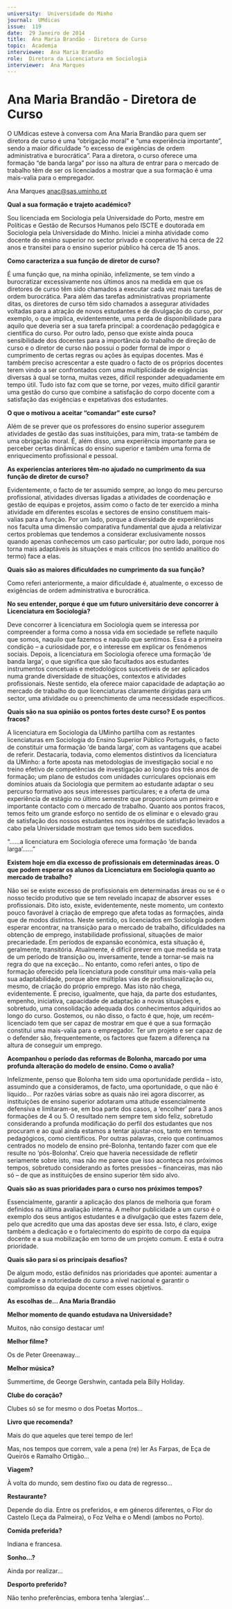 ```yaml
---
university:  Universidade do Minho
journal:  UMdicas
issue:  119
date:  29 Janeiro de 2014
title:  Ana Maria Brandão - Diretora de Curso
topic:  Academia
interviewee:  Ana Maria Brandão
role:  Diretora da Licenciatura em Sociologia
interviewer:  Ana Marques
---
```

 

# Ana Maria Brandão - Diretora de Curso 

O UMdicas esteve à conversa com Ana Maria Brandão para quem ser diretora de curso é uma “obrigação moral” e “uma experiência importante”, sendo a maior dificuldade “o excesso de exigências de ordem administrativa e burocrática”. Para a diretora, o curso oferece uma formação “de banda larga” por isso na altura de entrar para o mercado de trabalho têm de ser os licenciados a mostrar que a sua formação é uma mais-valia para o empregador.

Ana Marques 
anac@sas.uminho.pt 

 
**Qual a sua formação e trajeto académico?**

Sou licenciada em Sociologia pela Universidade do Porto, mestre em Políticas e Gestão de Recursos Humanos pelo ISCTE e doutorada em Sociologia pela Universidade do Minho. Iniciei a minha atividade como docente do ensino superior no sector privado e cooperativo há cerca de 22 anos e transitei para o ensino superior público há cerca de 15 anos.

 
**Como caracteriza a sua função de diretor de curso?**

É uma função que, na minha opinião, infelizmente, se tem vindo a burocratizar excessivamente nos últimos anos na medida em que os diretores de curso têm sido chamados a executar cada vez mais tarefas de ordem burocrática.
Para além das tarefas administrativas propriamente ditas, os diretores de curso têm sido chamados a assegurar atividades voltadas para a atração de novos estudantes e de divulgação do curso, por exemplo, o que implica, evidentemente, uma perda de disponibilidade para aquilo que deveria ser a sua tarefa principal: a coordenação pedagógica e científica do curso. Por outro lado, penso que existe ainda pouca sensibilidade dos docentes para a importância do trabalho de direção de curso e o diretor de curso não possui o poder formal de impor o cumprimento de certas regras ou ações às equipas docentes. Mas é também preciso acrescentar a este quadro o facto de os próprios docentes terem vindo a ser confrontados com uma multiplicidade de exigências diversas à qual se torna, muitas vezes, difícil responder adequadamente em tempo útil.
Tudo isto faz com que se torne, por vezes, muito difícil garantir uma gestão do curso que combine a satisfação do corpo docente com a satisfação das exigências e expetativas dos estudantes.

 
**O que o motivou a aceitar “comandar” este curso?**

Além de se prever que os professores do ensino superior assegurem atividades de gestão das suas instituições, para mim, trata-se também de uma obrigação moral. É, além disso, uma experiência importante para se perceber certas dinâmicas do ensino superior e também uma forma de enriquecimento profissional e pessoal.

 
**As experiencias anteriores têm-no ajudado no cumprimento da sua função de diretor de curso?**

Evidentemente, o facto de ter assumido sempre, ao longo do meu percurso profissional, atividades diversas ligadas a atividades de coordenação e gestão de equipas e projetos, assim como o facto de ter exercido a minha atividade em diferentes escolas e sectores de ensino constituem mais-valias para a função.
Por um lado, porque a diversidade de experiências nos faculta uma dimensão comparativa fundamental que ajuda a relativizar certos problemas que tendemos a considerar exclusivamente nossos quando apenas conhecemos um caso particular; por outro lado, porque nos torna mais adaptáveis às situações e mais críticos (no sentido analítico do termo) face a elas.

 
**Quais são as maiores dificuldades no cumprimento da sua função?**

Como referi anteriormente, a maior dificuldade é, atualmente, o excesso de exigências de ordem administrativa e burocrática.

 
**No seu entender, porque é que um futuro universitário deve concorrer à Licenciatura em Sociologia?**

Deve concorrer à licenciatura em Sociologia quem se interessa por compreender a forma como a nossa vida em sociedade se reflete naquilo que somos, naquilo que fazemos e naquilo que sentimos. Essa é a primeira condição – a curiosidade por, e o interesse em explicar os fenómenos sociais. Depois, a licenciatura em Sociologia oferece uma formação ‘de banda larga’, o que significa que são facultados aos estudantes instrumentos concetuais e metodológicos suscetíveis de ser aplicados numa grande diversidade de situações, contextos e atividades profissionais.
Neste sentido, ela oferece maior capacidade de adaptação ao mercado de trabalho do que licenciaturas claramente dirigidas para um sector, uma atividade ou o preenchimento de uma necessidade específicos.

 
**Quais são na sua opinião os pontos fortes deste curso? E os pontos fracos?**

A licenciatura em Sociologia da UMinho partilha com as restantes licenciaturas em Sociologia do Ensino Superior Público Português, o facto de constituir uma formação ‘de banda larga’, com as vantagens que acabei de referir. Destacaria, todavia, como elementos distintivos da licenciatura da UMinho: a forte aposta nas metodologias de investigação social e no treino efetivo de competências de investigação ao longo dos três anos de formação; um plano de estudos com unidades curriculares opcionais em domínios atuais da Sociologia que permitem ao estudante adaptar o seu percurso formativo aos seus interesses particulares; e a oferta de uma experiência de estágio no último semestre que proporciona um primeiro e importante contacto com o mercado de trabalho.
Quanto aos pontos fracos, temos feito um grande esforço no sentido de os eliminar e o elevado grau de satisfação dos nossos estudantes nos inquéritos de satisfação levados a cabo pela Universidade mostram que temos sido bem sucedidos.


“...…a licenciatura em Sociologia oferece uma formação ‘de banda larga’…...”

 
**Existem hoje em dia excesso de profissionais em determinadas áreas. O que podem esperar os alunos da Licenciatura em Sociologia quanto ao mercado de trabalho?**

Não sei se existe excesso de profissionais em determinadas áreas ou se é o nosso tecido produtivo que se tem revelado incapaz de absorver esses profissionais. Dito isto, existe, evidentemente, neste momento, um contexto pouco favorável à criação de emprego que afeta todas as formações, ainda que de modos distintos. Neste sentido, os licenciados em Sociologia podem esperar encontrar, na transição para o mercado de trabalho, dificuldades na obtenção de emprego, instabilidade profissional, situações de maior precariedade. Em períodos de expansão económica, esta situação é, geralmente, transitória.
Atualmente, é difícil prever em que medida se trata de um período de transição ou, inversamente, tende a tornar-se mais na regra do que na exceção… No entanto, como referi antes, o tipo de formação oferecido pela licenciatura pode constituir uma mais-valia pela sua adaptabilidade, porque abre múltiplas vias de profissionalização ou, mesmo, de criação do próprio emprego. Mas isto não chega, evidentemente. É preciso, igualmente, que haja, da parte dos estudantes, empenho, iniciativa, capacidade de adaptação a novas situações e, sobretudo, uma consolidação adequada dos conhecimentos adquiridos ao longo do curso.
Gostemos, ou não disso, o facto é que, hoje, um recém-licenciado tem que ser capaz de mostrar em que é que a sua formação constitui uma mais-valia para o empregador. Ter um projeto e ser capaz de o defender são, frequentemente, os factores que fazem a diferença na altura de conseguir um emprego.

 
**Acompanhou o período das reformas de Bolonha, marcado por uma profunda alteração do modelo de ensino. Como o avalia?**

Infelizmente, penso que Bolonha tem sido uma oportunidade perdida – isto, assumindo que a consideramos, de facto, uma oportunidade, o que não é líquido... Por razões várias sobre as quais não irei agora discorrer, as instituições de ensino superior adotaram uma atitude essencialmente defensiva e limitaram-se, em boa parte dos casos, a ‘encolher’ para 3 anos formações de 4 ou 5.
O resultado nem sempre tem sido feliz, sobretudo considerando a profunda modificação do perfil dos estudantes que nos procuram e ao qual ainda estamos a tentar ajustar-nos, tanto em termos pedagógicos, como científicos. Por outras palavras, creio que continuamos centrados no modelo de ensino pré-Bolonha, tentando fazer com que ele resulte no ‘pós-Bolonha’. Creio que haveria necessidade de refletir seriamente sobre isto, mas não me parece que isso aconteça nos próximos tempos, sobretudo considerando as fortes pressões – financeiras, mas não só – de que as instituições de ensino superior têm sido alvo.

 
**Quais são as suas prioridades para o curso nos próximos tempos?**

Essencialmente, garantir a aplicação dos planos de melhoria que foram definidos na última avaliação interna. A melhor publicidade a um curso é o exemplo dos seus antigos estudantes e a divulgação que estes fazem dele, pelo que acredito que uma das apostas deve ser essa. Isto, é claro, exige também a dedicação e o fortalecimento do espírito de corpo da equipa docente e a sua mobilização em torno de um projeto comum. E esta é outra prioridade.

 
**Quais são para si os principais desafios?**

De algum modo, estão definidos nas prioridades que apontei: aumentar a qualidade e a notoriedade do curso a nível nacional e garantir o compromisso da equipa docente com esses objetivos.


 
**As escolhas de... Ana Maria Brandão** 
 
 
**Melhor momento de quando estudava na Universidade?**

Muitos, não consigo destacar um!

 
**Melhor filme?**

Os de Peter Greenaway… 
 
 
**Melhor música?**

Summertime, de George Gershwin, cantada pela Billy Holiday.

 
**Clube do coração?**

Clubes só se for mesmo o dos Poetas Mortos… 
 
 
**Livro que recomenda?**

Mais do que aqueles que terei tempo de ler!

Mas, nos tempos que correm, vale a pena (re) ler As Farpas, de Eça de Queirós e Ramalho Ortigão… 
 
 
**Viagem?**

À volta do mundo, sem destino fixo ou data de regresso… 
 
 
**Restaurante?**

Depende do dia. Entre os preferidos, e em géneros diferentes, o Flor do Castelo (Leça da Palmeira), o Foz Velha e o Mendi (ambos no Porto).
 
 
**Comida preferida?**

Indiana e francesa.

 
**Sonho…?**

Ainda por realizar… 
 
 
**Desporto preferido?**

Não tenho preferências, embora tenha ’alergias’… 

 